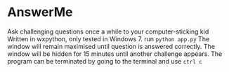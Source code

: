 # AnswerMe
Ask challenging questions once a while to your computer-sticking kid
Written in wxpython, only tested in Windows 7.
run `python app.py`
The window will remain maximised until question is answered correctly. The window will be hidden for 15 minutes until another challenge appears. The program can be terminated by going to the terminal and use `ctrl c`
